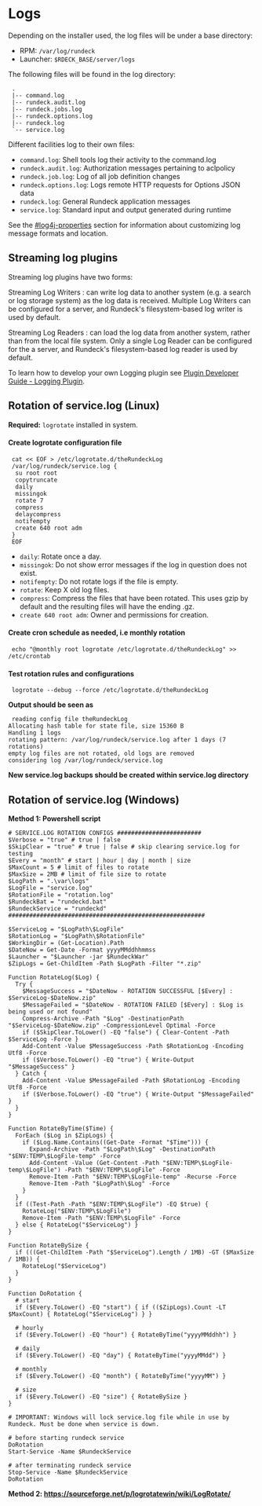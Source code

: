 # Logs

Depending on the installer used, the log files will be under a base
directory:

- RPM: `/var/log/rundeck`
- Launcher: `$RDECK_BASE/server/logs`

The following files will be found in the log directory:

     .
     |-- command.log
     |-- rundeck.audit.log
     |-- rundeck.jobs.log
     |-- rundeck.options.log
     |-- rundeck.log
     `-- service.log

Different facilities log to their own files:

- `command.log`: Shell tools log their activity to the command.log
- `rundeck.audit.log`: Authorization messages pertaining to aclpolicy
- `rundeck.job.log`: Log of all job definition changes
- `rundeck.options.log`: Logs remote HTTP requests for Options JSON data
- `rundeck.log`: General Rundeck application messages
- `service.log`: Standard input and output generated during runtime

See the [#log4j-properties](/administration/configuration/config-file-reference.md#log4j-properties) section for information
about customizing log message formats and location.

## Streaming log plugins

Streaming log plugins have two forms:

Streaming Log Writers
: can write log data to another system (e.g. a search or log storage system) as the log data is received. Multiple Log Writers can be configured for a server, and Rundeck's filesystem-based log writer is used by default.

Streaming Log Readers
: can load the log data from another system, rather than from the local file system. Only a single Log Reader can be configured for the a server, and Rundeck's filesystem-based log reader is used by default.

To learn how to develop your own Logging plugin
see [Plugin Developer Guide - Logging Plugin](/developer/06-logging-plugins.md).

## Rotation of service.log (Linux)

**Required:** `logrotate` installed in system.

#### Create logrotate configuration file

     cat << EOF > /etc/logrotate.d/theRundeckLog
     /var/log/rundeck/service.log {
      su root root
      copytruncate
      daily
      missingok
      rotate 7
      compress
      delaycompress
      notifempty
      create 640 root adm
     }
     EOF

 - `daily`: Rotate once a day.
 - `missingok`: Do not show error messages if the log in question does not exist.
 - `notifempty`: Do not rotate logs if the file is empty.
 - `rotate`: Keep X old log files.
 - `compress`: Compress the files that have been rotated. This uses gzip by default and the resulting files will have the ending .gz.
 - `create 640 root adm`: Owner and permissions for creation.

#### Create cron schedule as needed, i.e monthly rotation

     echo "@monthly root logrotate /etc/logrotate.d/theRundeckLog" >> /etc/crontab

#### Test rotation rules and configurations

     logrotate --debug --force /etc/logrotate.d/theRundeckLog

**Output should be seen as**

     reading config file theRundeckLog
	Allocating hash table for state file, size 15360 B
	Handling 1 logs
	rotating pattern: /var/log/rundeck/service.log after 1 days (7 rotations)
	empty log files are not rotated, old logs are removed
	considering log /var/log/rundeck/service.log

**New service.log backups should be created within service.log directory**

## Rotation of service.log (Windows)

**Method 1: Powershell script**

```
# SERVICE.LOG ROTATION CONFIGS ########################
$Verbose = "true" # true | false
$SkipClear = "true" # true | false # skip clearing service.log for testing
$Every = "month" # start | hour | day | month | size
$MaxCount = 5 # limit of files to rotate
$MaxSize = 2MB # limit of file size to rotate
$LogPath = ".\var\logs"
$LogFile = "service.log"
$RotationFile = "rotation.log"
$RundeckBat = "rundeckd.bat"
$RundeckService = "rundeckd"
########################################################

$ServiceLog = "$LogPath\$LogFile"
$RotationLog = "$LogPath\$RotationFile"
$WorkingDir = (Get-Location).Path
$DateNow = Get-Date -Format yyyyMMddhhmmss
$Launcher = "$Launcher -jar $RundeckWar"
$ZipLogs = Get-ChildItem -Path $LogPath -Filter "*.zip"

Function RotateLog($Log) {
  Try {
    $MessageSuccess = "$DateNow - ROTATION SUCCESSFUL [$Every] : $ServiceLog-$DateNow.zip"
    $MessageFailed = "$DateNow - ROTATION FAILED [$Every] : $Log is being used or not found"
    Compress-Archive -Path "$Log" -DestinationPath "$ServiceLog-$DateNow.zip" -CompressionLevel Optimal -Force
    if ($SkipClear.ToLower() -EQ "false") { Clear-Content -Path $ServiceLog -Force }
    Add-Content -Value $MessageSuccess -Path $RotationLog -Encoding Utf8 -Force
    if ($Verbose.ToLower() -EQ "true") { Write-Output "$MessageSuccess" }
  } Catch {
    Add-Content -Value $MessageFailed -Path $RotationLog -Encoding Utf8 -Force
    if ($Verbose.ToLower() -EQ "true") { Write-Output "$MessageFailed" }
  }
}

Function RotateByTime($Time) {
  ForEach ($Log in $ZipLogs) {
    if ($Log.Name.Contains((Get-Date -Format "$Time"))) {
      Expand-Archive -Path "$LogPath\$Log" -DestinationPath "$ENV:TEMP\$LogFile-temp" -Force
      Add-Content -Value (Get-Content -Path "$ENV:TEMP\$LogFile-temp\$LogFile") -Path "$ENV:TEMP\$LogFile" -Force
      Remove-Item -Path "$ENV:TEMP\$LogFile-temp" -Recurse -Force 
      Remove-Item -Path "$LogPath\$Log" -Force
    }
  }
  if ((Test-Path -Path "$ENV:TEMP\$LogFile") -EQ $true) {
    RotateLog("$ENV:TEMP\$LogFile")
    Remove-Item -Path "$ENV:TEMP\$LogFile" -Force
  } else { RotateLog("$ServiceLog") }
}

Function RotateBySize {
  if (((Get-ChildItem -Path "$ServiceLog").Length / 1MB) -GT ($MaxSize / 1MB)) {
    RotateLog("$ServiceLog")
  }
}

Function DoRotation {
  # start
  if ($Every.ToLower() -EQ "start") { if (($ZipLogs).Count -LT $MaxCount) { RotateLog("$ServiceLog") } }

  # hourly
  if ($Every.ToLower() -EQ "hour") { RotateByTime("yyyyMMddhh") }

  # daily
  if ($Every.ToLower() -EQ "day") { RotateByTime("yyyyMMdd") }

  # monthly
  if ($Every.ToLower() -EQ "month") { RotateByTime("yyyyMM") }

  # size
  if ($Every.ToLower() -EQ "size") { RotateBySize }
}

# IMPORTANT: Windows will lock service.log file while in use by Rundeck. Must be done when service is down.

# before starting rundeck service
DoRotation
Start-Service -Name $RundeckService

# after terminating rundeck service
Stop-Service -Name $RundeckService
DoRotation
```

**Method 2: https://sourceforge.net/p/logrotatewin/wiki/LogRotate/**


